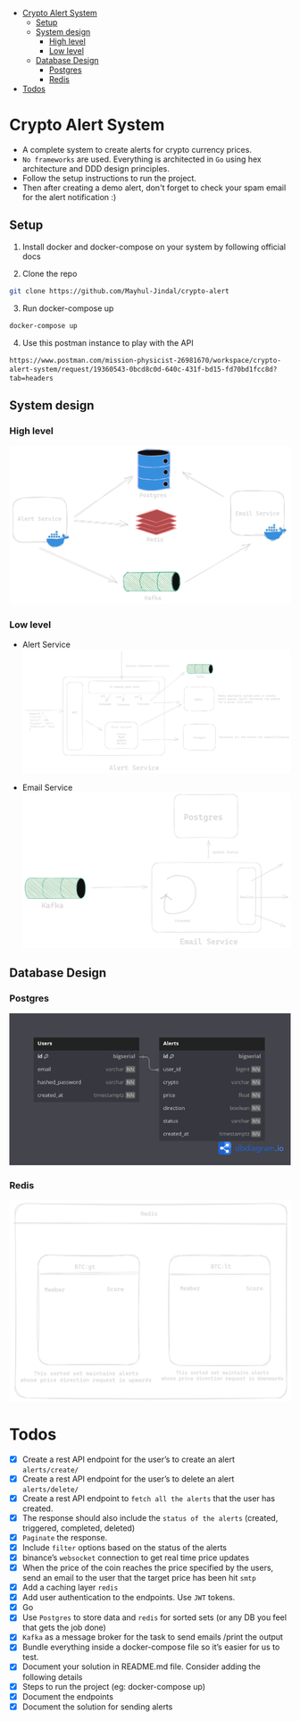 - [Crypto Alert System](#crypto-alert-system)
  - [Setup](#setup)
  - [System design](#system-design)
    - [High level](#high-level)
    - [Low level](#low-level)
  - [Database Design](#database-design)
    - [Postgres](#postgres)
    - [Redis](#redis)
- [Todos](#todos)

# Crypto Alert System
- A complete system to create alerts for crypto currency prices.
- `No frameworks` are used. Everything is architected in `Go` using hex architecture and DDD design principles.
- Follow the setup instructions to run the project.
- Then after creating a demo alert, don't forget to check your spam email for the alert notification :) 

## Setup

1. Install docker and docker-compose on your system by following official docs

2. Clone the repo
```sh
git clone https://github.com/Mayhul-Jindal/crypto-alert
```

3. Run docker-compose up
```sh
docker-compose up
```

4. Use this postman instance to play with the API
```
https://www.postman.com/mission-physicist-26981670/workspace/crypto-alert-system/request/19360543-0bcd8c0d-640c-431f-bd15-fd70bd1fcc8d?tab=headers
```

## System design

### High level
![](./public/system-design.png)

### Low level

- Alert Service
![](./public/alert-service.png)

- Email Service
![](./public/email-service.png)

## Database Design

### Postgres
![](./public/postgres-design.png)

### Redis
![](./public/redis-design.png)



# Todos
- [X] Create a rest API endpoint for the user’s to create an alert `alerts/create/`
- [X] Create a rest API endpoint for the user’s to delete an alert `alerts/delete/`
- [X] Create a rest API endpoint to `fetch all the alerts` that the user has created.
- [X] The response should also include the `status of the alerts` (created, triggered, completed, deleted)
- [X] `Paginate` the response.
- [X] Include `filter` options based on the status of the alerts
- [X] binance’s `websocket` connection to get real time price updates
- [X] When the price of the coin reaches the price specified by the users, send an email to the user that the target price has been hit `smtp`
- [X] Add a caching layer `redis`
- [X] Add user authentication to the endpoints. Use `JWT` tokens.
- [X] Go
- [X] Use `Postgres` to store data and  `redis` for sorted sets (or any DB you feel that gets the job done)
- [X] `Kafka` as a message broker for the task to send emails /print the output
- [X] Bundle everything inside a docker-compose file so it’s easier for us to test.
- [X] Document your solution in README.md file. Consider adding the following details
- [X] Steps to run the project (eg: docker-compose up)
- [X] Document the endpoints
- [X] Document the solution for sending alerts
